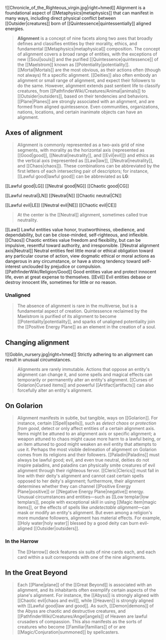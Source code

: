 ![[Chronicle_of_the_Righteous_virgin.jpg|right+hmed]] 
 Alignment is a foundational aspect of [[Metaphysics|metaphysics]] that can manifest in many ways, including direct physical conflict between [[Outsider|creatures]] born of [[Quintessence|quintessentially]] aligned energies.
> **Alignment** is a concept of nine facets along two axes that broadly defines and classifies entities by their morality, ethics, and fundamental [[Metaphysics|metaphysical]] composition.
> The concept of alignment covers a broad range of entities, with the exceptions of new [[Soul|souls]] and the purified [[Quintessence|quintessence]] of the [[Maelstrom]] known as [[Potentiality|potentiality]]. [[Mortal|Mortals]] are the most obvious, as their actions often (though not always) fit a specific alignment. [[Deities]] also often embody an alignment or small range of alignment, and expect their followers to do the same.
> However, alignment extends past sentient life to classify creatures, from [[PathfinderWiki/Creatures/Animal|animals]] to [[Outsider|outsiders]], based on their tendencies and behaviors. [[Plane|Planes]] are strongly associated with an alignment, and are formed from aligned quintessence. Even communities, organizations, nations, locations, and certain inanimate objects can have an alignment.



## Axes of alignment

> Alignment is commonly represented as a two-axis grid of nine segments, with morality as the horizontal axis  (represented as [[Good|good]], [[Neutral|neutrality]], and [[Evil|evil]]) and ethics as the vertical axis (represented as [[Law|law]], [[Neutral|neutrality]], and [[Chaos|chaos]]). These combinations can be abbreviated by the first letters of each intersecting pair of descriptors; for instance, [[Lawful good|lawful good]] can be abbreviated as **LG**:




[[Lawful good|LG]]
[[Neutral good|NG]]
[[Chaotic good|CG]]


[[Lawful neutral|LN]]
[[Neutral|N]]
[[Chaotic neutral|CN]]


[[Lawful evil|LE]]
[[Neutral evil|NE]]
[[Chaotic evil|CE]]


> At the center is the [[Neutral]] alignment, sometimes called true neutrality.

[[Law]]
Lawful entities value honor, trustworthiness, obedience, and dependability, but can be close-minded, self-righteous, and inflexible.
[[Chaos]]
Chaotic entities value freedom and flexibility, but can be impulsive, resentful toward authority, and irresponsible.
[[Neutral alignment axis|Neutral]]
Neutral entities feel little moral or ethical obligation toward any particular course of action, view dogmatic ethical or moral actions as dangerous in any circumstance, or have a strong tendency toward self-interest unclouded by prejudice or compulsion.
[[PathfinderWiki/Religion/Good]]
Good entities value and protect innocent life, even at great expense to themselves.
[[Evil]]
Evil entities debase or destroy innocent life, sometimes for little or no reason.

### Unaligned

> The absence of alignment is rare in the multiverse, but is a fundamental aspect of creation. Quintessence reclaimed by the Maelstrom is purified of its alignment to become [[Potentiality|potentiality]], and sparks of unaligned potentiality join the [[Positive Energy Plane]] as an element in the creation of a soul.


## Changing alignment

![[Goblin_nursery.jpg|right+hmed]] 
 Strictly adhering to an alignment can result in unusual circumstances.
> Alignments are rarely immutable. Actions that oppose an entity's alignment can change it, and some spells and magical effects can temporarily or permanently alter an entity's alignment. [[Curses of Golarion|Cursed items]] and powerful [[Artifact|artifacts]] can also forcefully alter an entity's alignment.


## On Golarion

> Alignment manifests in subtle, but tangible, ways on [[Golarion]]. For instance, certain [[Spell|spells]], such as *detect chaos* or *protection from good*, detect or only affect entities of a certain alignment axis. Items might be attuned to an alignment axis or specific alignment; a weapon attuned to chaos might cause more harm to a lawful being, or an item attuned to good might weaken an evil entity that attempts to use it.
> Perhaps the most visible delineation of alignment on Golarion comes from its religions and their followers. [[Paladin|Paladins]] must always be lawful good; evil, and even true neutral, deities do not inspire paladins, and paladins can physically smite creatures of evil alignment through their righteous fervor. [[Cleric|Clerics]] must fall in line with their deity's alignment and cannot cast certain spells opposed to her deity's alignment; furthermore, their alignment determines whether they can channel [[Positive Energy Plane|positive]] or [[Negative Energy Plane|negative]] energy. Unusual circumstances and entities—such as [[Low templar|low templars]], people with exceptional skill in using [[Magic item|magic items]], or the effects of spells like *undetectable alignment*—can mask or modify an entity's alignment.
> But even among a religion's more mundane followers, alignment has material effects. For example, [[Holy water|holy water]] blessed by a good deity can burn evil-aligned [[Outsider|outsiders]].


### In the Harrow

> The [[Harrow]] deck features six suits of nine cards each, and each card within a suit corresponds with one of the nine alignments.


## In the Great Beyond

> Each [[Plane|plane]] of the [[Great Beyond]] is associated with an alignment, and its inhabitants often exemplify certain aspects of the plane's alignment. For instance, the [[Abyss]] is strongly aligned with [[Chaotic evil|chaos and evil]], while [[Heaven]] is strongly aligned with [[Lawful good|law and good]]. As such, [[Demon|demons]] of the Abyss are chaotic and destructive creatures, and [[PathfinderWiki/Creatures/Angel|angels]] of Heaven are lawful crusaders of compassion.
> This also manifests as the sorts of creatures who become [[Familiar|familiars]] of or are [[Magic/Conjuration|summoned]] by spellcasters.







